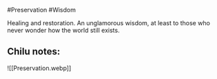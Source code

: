 #Preservation #Wisdom 

Healing and restoration. An unglamorous wisdom, at least to those who never wonder how the world still exists.

Chilu notes:
- 

![[Preservation.webp]]
